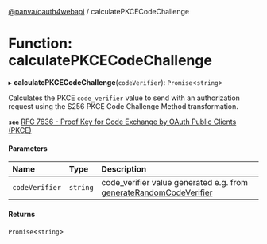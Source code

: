 [@panva/oauth4webapi](../README.md) / calculatePKCECodeChallenge

# Function: calculatePKCECodeChallenge

▸ **calculatePKCECodeChallenge**(`codeVerifier`): `Promise`<`string`\>

Calculates the PKCE `code_verifier` value to send with an authorization
request using the S256 PKCE Code Challenge Method transformation.

**`see`** [RFC 7636 - Proof Key for Code Exchange by OAuth Public Clients (PKCE)](https://www.rfc-editor.org/rfc/rfc7636.html#section-4)

#### Parameters

| Name | Type | Description |
| :------ | :------ | :------ |
| `codeVerifier` | `string` | code_verifier value generated e.g. from [generateRandomCodeVerifier](generateRandomCodeVerifier.md) |

#### Returns

`Promise`<`string`\>
